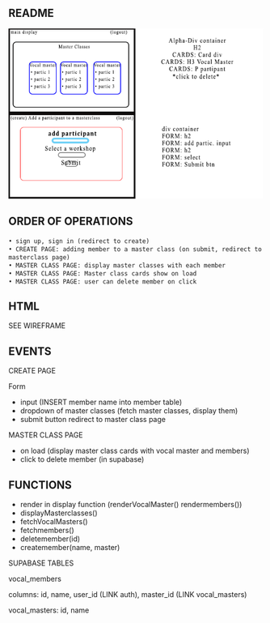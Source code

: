 ## README

![wireframe](/assets/wireframe.png)

## ORDER OF OPERATIONS

    • sign up, sign in (redirect to create)
    • CREATE PAGE: adding member to a master class (on submit, redirect to masterclass page)
    • MASTER CLASS PAGE: display master classes with each member
    • MASTER CLASS PAGE: Master class cards show on load
    • MASTER CLASS PAGE: user can delete member on click

## HTML

SEE WIREFRAME

## EVENTS

CREATE PAGE

Form

-   input (INSERT member name into member table)
-   dropdown of master classes (fetch master classes, display them)
-   submit button redirect to master class page

MASTER CLASS PAGE

-   on load (display master class cards with vocal master and members)
-   click to delete member (in supabase)

## FUNCTIONS

-   render in display function (renderVocalMaster() rendermembers())
-   displayMasterclasses()
-   fetchVocalMasters()
-   fetchmembers()
-   deletemember(id)
-   createmember(name, master)

SUPABASE TABLES

vocal_members

columns: id, name, user_id (LINK auth), master_id (LINK vocal_masters)

vocal_masters: id, name
